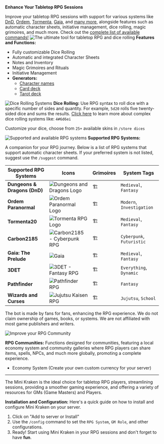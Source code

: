 **Enhance Your Tabletop RPG Sessions**

Improve your tabletop RPG sessions with support for various systems like [DnD](https://rpg.arkanus.app/systems/dnd), [Ordem](https://rpg.arkanus.app/systems/ordem), [Tormenta](https://rpg.arkanus.app/systems/tormenta), [Gaia](https://rpg.arkanus.app/systems/gaia), and [many more](https://rpg.arkanus.app/), alongside features such as automatic character sheets, initiative management, dice rolling, magic grimoires, and much more. Check out the [complete list of available commands!](https://rpg.arkanus.app/commands)
![The ultimate tool for tabletop RPG and dice rolling](https://rpg.arkanus.app/static/img/util/bot/en/index.webp)
**Features and Functions:**

- Fully customizable Dice Rolling
- Automatic and integrated Character Sheets
- Notes and Inventory
- Magic Grimoires and Rituals
- Initiative Management
- **Generators:**
  - [Character names](https://rpg.arkanus.app/en/tools/names)
  - [Card deck](https://rpg.arkanus.app/en/tools/poker)
  - [Tarot deck](https://rpg.arkanus.app/en/tools/tarot)
  
  
![Dice Rolling Systems](https://rpg.arkanus.app/static/img/util/bot/en/dice.webp)
**Dice Rolling:**
Use RPG syntax to roll dice with a specific number of sides and quantity. For example, `5d20` rolls five twenty-sided dice and sums the results.
[Click here](https://rpg.arkanus.app/en/dices) to learn more about complex dice rolling systems like: `4#6d6ei`

Customize your dice, choose from `25+` available skins in `/store dices`

![Supported and available RPG systems](https://rpg.arkanus.app/static/img/util/bot/en/system.webp)
**Supported RPG Systems:**

A companion for your RPG journey. Below is a list of RPG systems that support automatic character sheets. If your preferred system is not listed, suggest use the `/suggest` command.

| Supported RPG Systems | Icons | Grimoires | System Tags |
| ---------------------- | -------------------------------------------------- | -------- | ------------------- |
| **Dungeons & Dragons (DnD)** | ![Dungeons and Dragons Logo](https://rpg.arkanus.app/static/img/util/bot/icons/DnD.webp) | 🏗️ | `Medieval`, `Fantasy` |
| **Ordem Paranormal** | ![Ordem Paranormal Logo](https://rpg.arkanus.app/static/img/util/bot/icons/Ordem.webp) | 🏗️ | `Modern`, `Investigation` |
| **Tormenta20** | ![Tormenta RPG Logo](https://rpg.arkanus.app/static/img/util/bot/icons/T20.webp) | 🏗️ | `Medieval`, `Fantasy` |
| **Carbon2185** | ![Carbon2185 - Cyberpunk RPG](https://rpg.arkanus.app/static/img/util/bot/icons/Carbon.webp) | 🏗️ | `Cyberpunk`, `Futuristic` |
| **Gaia: The Prelude** | ![Gaia](https://rpg.arkanus.app/static/img/util/bot/icons/Gaia.webp) | 🏗️ | `Medieval`, `Fantasy` |
| **3DET** | ![3DET - Fantasy RPG](https://rpg.arkanus.app/static/img/util/bot/icons/3DET.webp) | 🏗️ | `Everything`, `Dynamic` |
| **Pathfinder** | ![Pathfinder RPG](https://rpg.arkanus.app/static/img/util/bot/icons/Pathfinder.webp) | 🏗️ | `Fantasy` |
| **Wizards and Curses** | ![Jujutsu Kaisen RPG](https://rpg.arkanus.app/static/img/util/bot/icons/FeM.webp) | 🏗️ | `Jujutsu`, `School` |

The bot is made by fans for fans, enhancing the RPG experience. We do not claim ownership of games, books, or systems. We are not affiliated with most game publishers and writers.

![Improve your RPG Community](https://rpg.arkanus.app/static/img/util/bot/en/comunity.webp)

**RPG Communities:**
Functions designed for communities, featuring a local economy system and community galleries where RPG players can share items, spells, NPCs, and much more globally, promoting a complete experience.

- Economy System (Create your own custom currency for your server)

---

The Mini Kraken is the ideal choice for tabletop RPG players, streamlining sessions, providing a smoother gaming experience, and offering a variety of resources for GMs (Game Masters) and Players.

**Installation and Configuration:**
Here's a quick guide on how to install and configure Mini Kraken on your server.

1. Click on "Add to server or Install"
2. Use the `/config` command to set the `RPG System`, `GM Role`, and other configurations.
3. Ready! Start using Mini Kraken in your RPG sessions and don't forget to have **fun**.
